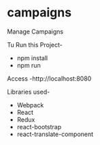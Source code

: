 # campaigns
Manage Campaigns

Tu Run this Project-

- npm install
- npm run

Access -http://localhost:8080

Libraries used-
- Webpack
- React
- Redux
- react-bootstrap
- react-translate-component

